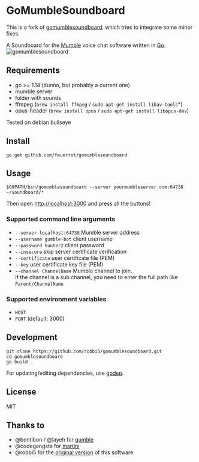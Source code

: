# GoMumbleSoundboard
This is a fork of [gomumblesoundboard](https://github.com/robbi5/gomumblesoundboard), which tries to integrate some minor fixes.

A Soundboard for the [Mumble](http://mumble.info) voice chat software written in [Go](http://golang.org).
![gomumblesoundboard](https://cloud.githubusercontent.com/assets/172415/19899199/7921df8e-a05f-11e6-8545-13731eaacf10.png)


## Requirements
* go >= 1.14 (dunno, but probably a current one)
* mumble server
* folder with sounds
* ffmpeg (`brew install ffmpeg` / `sudo apt-get install libav-tools`\*)
* opus-header (`brew install opus` / `sudo apt-get install libopus-dev`)

Tested on debian bullseye

## Install
```
go get github.com/feuerrot/gomumblesoundboard
```

## Usage
```
$GOPATH/bin/gomumblesoundboard --server yourmumbleserver.com:64738 ~/soundboard/*
```

Then open [http://localhost:3000](http://localhost:3000) and press all the buttons!

### Supported command line arguments
* `--server localhost:64738` Mumble server address
* `--username gumble-bot` client username
* `--password hunter2` client password
* `--insecure` skip server certificate verification
* `--certificate` user certificate file (PEM)
* `--key` user certificate key file (PEM)
* `--channel ChannelName` Mumble channel to join.  
  If the channel is a sub channel, you need to enter the full path like `Parent/ChannelName`

### Supported environment variables
* `HOST`
* `PORT` (default: 3000)

## Development
```
git clone https://github.com/robbi5/gomumblesoundboard.git
cd gomumblesoundboard
go build .
```

For updating/editing dependencies, use [godep](https://github.com/tools/godep).

## License

MIT

## Thanks to
* @bontibon / @layeh for [gumble](https://github.com/layeh/gumble)
* @codegangsta for [martini](https://github.com/go-martini/martini)
* @robbi5 for the [original version](https://github.com/robbi5/gomumblesoundboard) of this software
